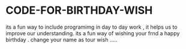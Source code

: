 # CODE-FOR-BIRTHDAY-WISH
its a fun way to include programimg in day to day work , it helps us to improve our understanding.
its a fun way of wishing your frnd a happy birthday .
change your name as tour wish .....
